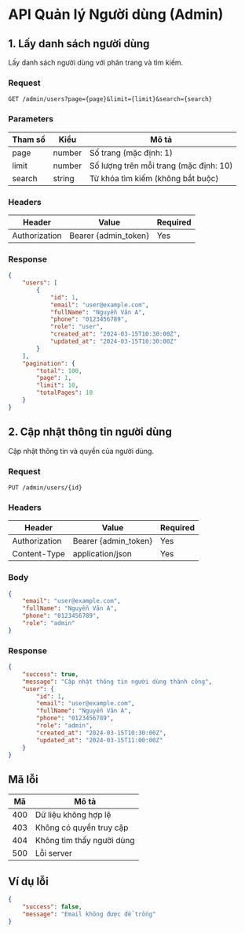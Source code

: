 # API Quản lý Người dùng (Admin)

## 1. Lấy danh sách người dùng

Lấy danh sách người dùng với phân trang và tìm kiếm.

### Request

```http
GET /admin/users?page={page}&limit={limit}&search={search}
```

### Parameters

| Tham số | Kiểu   | Mô tả                                  |
|---------|--------|----------------------------------------|
| page    | number | Số trang (mặc định: 1)                 |
| limit   | number | Số lượng trên mỗi trang (mặc định: 10) |
| search  | string | Từ khóa tìm kiếm (không bắt buộc)      |

### Headers

| Header        | Value                  | Required |
|---------------|------------------------|----------|
| Authorization | Bearer {admin_token}   | Yes      |

### Response

```json
{
    "users": [
        {
            "id": 1,
            "email": "user@example.com",
            "fullName": "Nguyễn Văn A",
            "phone": "0123456789",
            "role": "user",
            "created_at": "2024-03-15T10:30:00Z",
            "updated_at": "2024-03-15T10:30:00Z"
        }
    ],
    "pagination": {
        "total": 100,
        "page": 1,
        "limit": 10,
        "totalPages": 10
    }
}
```

## 2. Cập nhật thông tin người dùng

Cập nhật thông tin và quyền của người dùng.

### Request

```http
PUT /admin/users/{id}
```

### Headers

| Header         | Value                | Required |
|----------------|---------------------|----------|
| Authorization  | Bearer {admin_token} | Yes      |
| Content-Type   | application/json    | Yes      |

### Body

```json
{
    "email": "user@example.com",
    "fullName": "Nguyễn Văn A",
    "phone": "0123456789",
    "role": "admin"
}
```

### Response

```json
{
    "success": true,
    "message": "Cập nhật thông tin người dùng thành công",
    "user": {
        "id": 1,
        "email": "user@example.com",
        "fullName": "Nguyễn Văn A",
        "phone": "0123456789",
        "role": "admin",
        "created_at": "2024-03-15T10:30:00Z",
        "updated_at": "2024-03-15T11:00:00Z"
    }
}
```

## Mã lỗi

| Mã    | Mô tả                                           |
|-------|------------------------------------------------|
| 400   | Dữ liệu không hợp lệ                           |
| 403   | Không có quyền truy cập                        |
| 404   | Không tìm thấy người dùng                      |
| 500   | Lỗi server                                     |

## Ví dụ lỗi

```json
{
    "success": false,
    "message": "Email không được để trống"
}
``` 